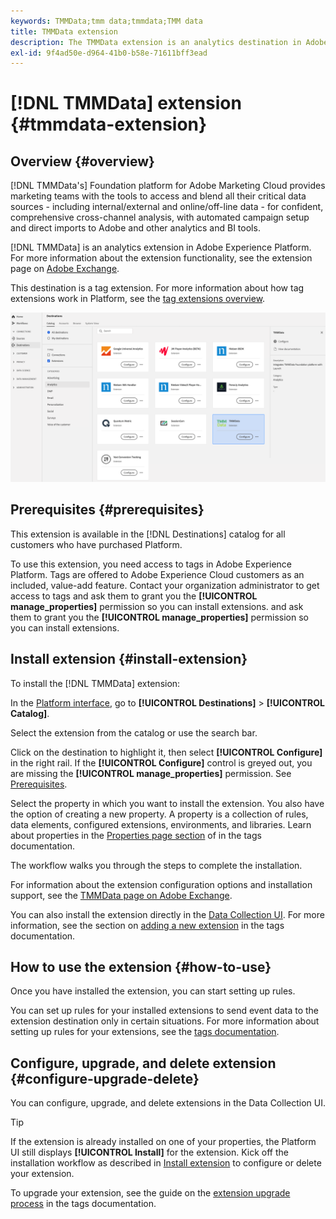 ```yaml
---
keywords: TMMData;tmm data;tmmdata;TMM data
title: TMMData extension
description: The TMMData extension is an analytics destination in Adobe Experience Platform. For more information about the extension functionality, see the extension page on Adobe Exchange.
exl-id: 9f4ad50e-d964-41b0-b58e-71611bff3ead
---
```

# [!DNL TMMData] extension {#tmmdata-extension}

## Overview {#overview}

[!DNL TMMData's] Foundation platform for Adobe Marketing Cloud provides marketing teams with the tools to access and blend all their critical data sources - including internal/external and online/off-line data - for confident, comprehensive cross-channel analysis, with automated campaign setup and direct imports to Adobe and other analytics and BI tools.

[!DNL TMMData] is an analytics extension in Adobe Experience Platform. For more information about the extension functionality, see the extension page on [Adobe Exchange](hhttps://exchange.adobe.com/experiencecloud.details.100148.tmmdata-foundation-platform.html).

This destination is a tag extension. For more information about how tag extensions work in Platform, see the [tag extensions overview](../launch-extensions/overview.md).

![TMMData Extension](../../assets/catalog/analytics/tmmdata/catalog.png)

## Prerequisites {#prerequisites}

This extension is available in the [!DNL Destinations] catalog for all customers who have purchased Platform.

To use this extension, you need access to tags in Adobe Experience Platform. Tags are offered to Adobe Experience Cloud customers as an included, value-add feature. Contact your organization administrator to get access to tags and ask them to grant you the **[!UICONTROL manage_properties]** permission so you can install extensions. and ask them to grant you the **[!UICONTROL manage_properties]** permission so you can install extensions.

## Install extension {#install-extension}

To install the [!DNL TMMData] extension:

In the [Platform interface](https://platform.adobe.com/), go to **[!UICONTROL Destinations]** > **[!UICONTROL Catalog]**.

Select the extension from the catalog or use the search bar.

Click on the destination to highlight it, then select **[!UICONTROL Configure]** in the right rail. If the **[!UICONTROL Configure]** control is greyed out, you are missing the **[!UICONTROL manage_properties]** permission. See [Prerequisites](#prerequisites).

Select the property in which you want to install the extension. You also have the option of creating a new property. A property is a collection of rules, data elements, configured extensions, environments, and libraries. Learn about properties in the [Properties page section](../../../tags/ui/administration/companies-and-properties.md#properties-page) of in the tags documentation.

The workflow walks you through the steps to complete the installation. 

For information about the extension configuration options and installation support, see the [TMMData page on Adobe Exchange](https://exchange.adobe.com/experiencecloud.details.100148.tmmdata-foundation-platform.html).

You can also install the extension directly in the [Data Collection UI](https://experience.adobe.com/#/data-collection/). For more information, see the section on [adding a new extension](../../../tags/ui/managing-resources/extensions/overview.md#add-a-new-extension) in the tags documentation.

## How to use the extension {#how-to-use}

Once you have installed the extension, you can start setting up rules.

You can set up rules for your installed extensions to send event data to the extension destination only in certain situations. For more information about setting up rules for your extensions, see the [tags documentation](../../../tags/ui/managing-resources/rules.md).

## Configure, upgrade, and delete extension {#configure-upgrade-delete}

You can configure, upgrade, and delete extensions in the Data Collection UI.

>[!TIP]
>
>If the extension is already installed on one of your properties, the Platform UI still displays **[!UICONTROL Install]** for the extension. Kick off the installation workflow as described in [Install extension](#install-extension) to configure or delete your extension.

To upgrade your extension, see the guide on the [extension upgrade process](../../../tags/ui/managing-resources/extensions/extension-upgrade.md) in the tags documentation.
